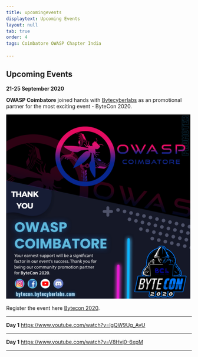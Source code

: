 ```yaml
---
title: upcomingevents
displaytext: Upcoming Events
layout: null
tab: true
order: 4
tags: Coimbatore OWASP Chapter India

---
```


## Upcoming Events

**21-25 September 2020**

**OWASP Coimbatore** joined hands with [Bytecyberlabs](http://bytecon.bytecyberlabs.com) as an promotional partner for the most exciting event - ByteCon 2020. 


<img src="assets/images/events/bytecon.png" width="500" height="500" />

Register the event here [Bytecon 2020](http://register.bytecyberlabs.com).

<hr>

**Day 1**
https://www.youtube.com/watch?v=lgQW9Ug_AvU

<hr>

**Day 1**
https://www.youtube.com/watch?v=V8Hvj0-6xpM

<hr>
